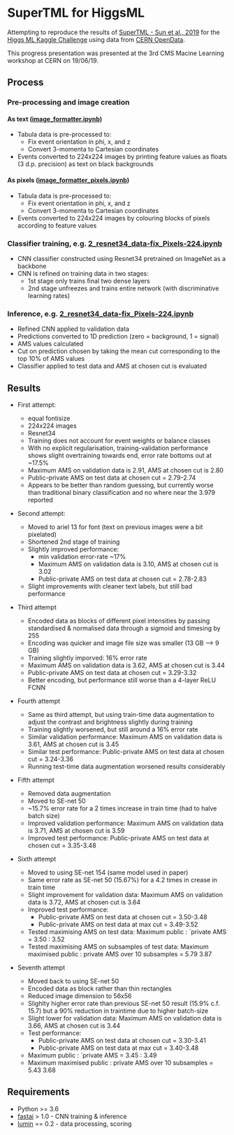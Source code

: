 # SuperTML for HiggsML

Attempting to reproduce the results of [SuperTML - Sun et al., 2019](https://arxiv.org/abs/1903.06246) for the [Higgs ML Kaggle Challenge](https://www.kaggle.com/c/higgs-boson) using data from [CERN OpenData](http://opendata.cern.ch/record/328).

This progress presentation was presented at the 3rd CMS Macine Learning workshop at CERN on 19/06/19.

## Process

### Pre-processing and image creation 

#### As text ([image_formatter.ipynb](https://github.com/GilesStrong/SuperTML_HiggsML_Test/blob/master/notebooks/image_formatter.ipynb))

- Tabula data is pre-processed to:
  - Fix event orientation in phi, x, and z
  - Convert 3-momenta to Cartesian coordinates
- Events converted to 224x224 images by printing feature values as floats (3 d.p. precision) as text on black backgrounds

#### As pixels ([image_formatter_pixels.ipynb](https://github.com/GilesStrong/SuperTML_HiggsML_Test/blob/master/notebooks/image_formatter_pixels.ipynb))

- Tabula data is pre-processed to:
  - Fix event orientation in phi, x, and z
  - Convert 3-momenta to Cartesian coordinates
- Events converted to 224x224 images by colouring blocks of pixels according to feature values

### Classifier training, e.g. [2_resnet34_data-fix_Pixels-224.ipynb](https://github.com/GilesStrong/SuperTML_HiggsML_Test/blob/master/notebooks/2_resnet34_data-fix_Pixels-224.ipynb)

- CNN classifier constructed using Resnet34 pretrained on ImageNet as a backbone
- CNN is refined on training data in two stages:
  - 1st stage only trains final two dense layers
  - 2nd stage unfreezes and trains entire network (with discriminative learning rates)

### Inference, e.g. [2_resnet34_data-fix_Pixels-224.ipynb](https://github.com/GilesStrong/SuperTML_HiggsML_Test/blob/master/notebooks/2_resnet34_data-fix_Pixels-224.ipynb)

- Refined CNN applied to validation data
- Predictions converted to 1D prediction (zero = background, 1 = signal)
- AMS values calculated
- Cut on prediction chosen by taking the mean cut corresponding to the top 10% of AMS values
- Classifier applied to test data and AMS at chosen cut is evaluated

## Results

- First attempt:
  - equal fontisize
  - 224x224 images
  - Resnet34
  - Training does not account for event weights or balance classes
  - With no explicit regularisation, training-validation performance shows slight overtraining towards end, error rate bottoms out at ~17.5%
  - Maximum AMS on validation data is 2.91, AMS at chosen cut is 2.80
  - Public-private AMS on test data at chosen cut = 2.79-2.74
  - Appears to be better than random guessing, but currently worse than traditional binary classification and no where near the 3.979 reported

- Second attempt:
  - Moved to ariel 13 for font (text on previous images were a bit pixelated)
  - Shortened 2nd stage of training
  - Slightly improved performance:
    - min validation error-rate ~17%
    - Maximum AMS on validation data is 3.10, AMS at chosen cut is 3.02
    - Public-private AMS on test data at chosen cut = 2.78-2.83
  - Slight improvements with cleaner text labels, but still bad performance

- Third attempt
  - Encoded data as blocks of different pixel intensities by passing standardised & normalised data through a sigmoid and timesing by 255
  - Encoding was quicker and image file size was smaller (13 GB --> 9 GB)
  - Training slightly imporved: 16% error rate
  - Maximum AMS on validation data is 3.62, AMS at chosen cut is 3.44
  - Public-private AMS on test data at chosen cut = 3.29-3.32
  - Better encoding, but performance still worse than a 4-layer ReLU FCNN

- Fourth attempt
  - Same as third attempt, but using train-time data augmentation to adjust the contrast and brightness slightly during training
  - Training slightly worsened, but still around a 16% error rate
  - Similar validation performance: Maximum AMS on validation data is 3.61, AMS at chosen cut is 3.45
  - Similar test performance: Public-private AMS on test data at chosen cut = 3.24-3.36
  - Running test-time data augmentation worsened results considerably

- Fifth attempt
  - Removed data augmentation
  - Moved to SE-net 50
  - ~15.7% error rate for a 2 times increase in train time (had to halve batch size)
  - Improved validation performance: Maximum AMS on validation data is 3.71, AMS at chosen cut is 3.59
  - Improved test performance: Public-private AMS on test data at chosen cut = 3.35-3.48

- Sixth attempt
  - Moved to using SE-net 154 (same model used in paper)
  - Same error rate as SE-net 50 (15.67%) for a 4.2 times in crease in train time
  - Slight improvement for validation data: Maximum AMS on validation data is 3.72, AMS at chosen cut is 3.64
  - Improved test performance:
    - Public-private AMS on test data at chosen cut = 3.50-3.48
    - Public-private AMS on test data at max cut    = 3.49-3.52
  - Tested maximising AMS on test data: Maximum public : `private AMS = 3.50 : 3.52
  - Tested maximising AMS on subsamples of test data: Maximum maximised public : private AMS  over 10 subsamples = 5.79	3.87

- Seventh attempt
  - Moved back to using SE-net 50
  - Encoded data as block rather than thin rectangles
  - Reduced image dimension to 56x56
  - Slighlty higher error rate than previous SE-net 50 result (15.9% c.f. 15.7) but a 90% reduction in traintime due to higher batch-size
  - Slight lower for validation data: Maximum AMS on validation data is 3.66, AMS at chosen cut is 3.44
  - Test performance:
    - Public-private AMS on test data at chosen cut = 3.30-3.41
    - Public-private AMS on test data at max cut    = 3.40-3.48
  - Maximum public : `private AMS = 3.45 : 3.49
  - Maximum maximised public : private AMS over 10 subsamples = 5.43	3.68


## Requirements

- Python >= 3.6
- [fastai](https://github.com/fastai/fastai) > 1.0 - CNN training & inference
- [lumin](https://github.com/GilesStrong/lumin) == 0.2 - data processing, scoring
